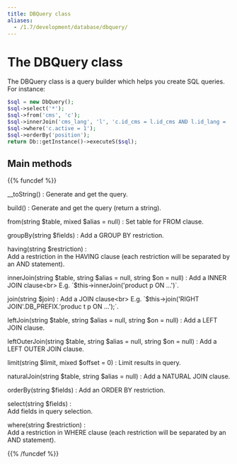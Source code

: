 ```yaml
---
title: DBQuery class
aliases:
  - /1.7/development/database/dbquery/
---
```


# The DBQuery class

The DBQuery class is a query builder which helps you create SQL queries. For instance:

```php
$sql = new DbQuery();
$sql->select('*');
$sql->from('cms', 'c');
$sql->innerJoin('cms_lang', 'l', 'c.id_cms = l.id_cms AND l.id_lang = '.(int)$id_lang);
$sql->where('c.active = 1');
$sql->orderBy('position');
return Db::getInstance()->executeS($sql);
```

## Main methods

{{% funcdef %}}

__toString()
: 
    Generate and get the query.

build()
: 
    Generate and get the query (return a string).

from(string $table, mixed $alias = null)
: 
    Set table for FROM clause.

groupBy(string $fields)
: 
    Add a GROUP BY restriction.

having(string $restriction)
: 	
    Add a restriction in the HAVING clause (each restriction will be separated by an AND statement).

innerJoin(string $table, string $alias = null, string $on = null)
:  
    Add a INNER JOIN clause<br>
    E.g. `$this->innerJoin('product p ON ...')`.

join(string $join)
:   
    Add a JOIN clause<br>
    E.g. `$this->join('RIGHT JOIN'.DB_PREFIX.'produc t p ON ...');`.

leftJoin(string $table, string $alias = null, string $on = null)
: 
    Add a LEFT JOIN clause.

leftOuterJoin(string $table, string $alias = null, string $on = null)
: 
    Add a LEFT OUTER JOIN clause.

limit(string $limit, mixed $offset = 0)
: 
    Limit results in query.

naturalJoin(string $table, string $alias = null)
: 
    Add a NATURAL JOIN clause.

orderBy(string $fields)
: 
    Add an ORDER BY restriction.

select(string $fields)
:  
    Add fields in query selection.

where(string $restriction)
:  
    Add a restriction in WHERE clause (each restriction will be separated by an AND statement).

{{% /funcdef %}}
